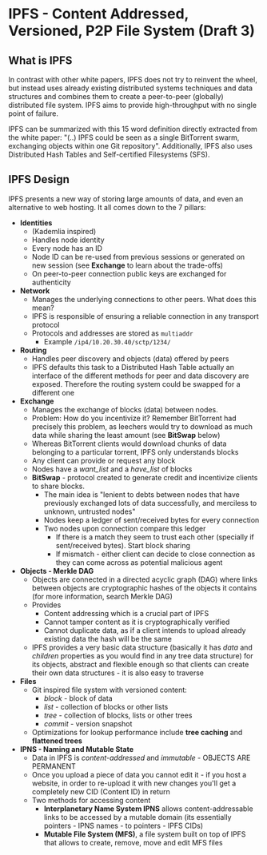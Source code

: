 # IPFS - Content Addressed, Versioned, P2P File System (Draft 3)

## What is IPFS 

In contrast with other white papers, IPFS does not try to reinvent the wheel, but instead uses already existing distributed systems techniques and data structures and combines them to create a peer-to-peer (globally) distributed file system. IPFS aims to provide high-throughput with no single point of failure.

IPFS can be summarized with this 15 word definition directly extracted from the white paper: "(..) IPFS could be seen as a single BitTorrent swarm, exchanging objects within one Git repository". Additionally, IPFS also uses Distributed Hash Tables and Self-certified Filesystems (SFS).

## IPFS Design

IPFS presents a new way of storing large amounts of data, and even an alternative to web hosting. It all comes down to the 7 pillars: 
- **Identities**
	- (Kademlia inspired)
	- Handles node identity 
	- Every node has an ID
	- Node ID can be re-used from previous sessions or generated on new session (see **Exchange** to learn about the trade-offs)
	- On peer-to-peer connection public keys are exchanged for authenticity 
- **Network**
	- Manages the underlying connections to other peers. What does this mean?
	- IPFS is responsible of ensuring a reliable connection in any transport protocol 
	- Protocols and addresses are stored as ` multiaddr ` 
		- Example ` /ip4/10.20.30.40/sctp/1234/ `
- **Routing**  
	- Handles peer discovery and objects (data) offered by peers
	- IPFS defaults this task to a Distributed Hash Table actually an interface of the different methods for peer and data discovery are exposed. Therefore the routing system could be swapped for a different one
- **Exchange**
	- Manages the exchange of blocks (data) between nodes. 
	- Problem: How do you incentivize it? Remember BitTorrent had precisely this problem, as leechers would try to download as much data while sharing the least amount (see **BitSwap** below)
	- Whereas BitTorrent clients would download chunks of data belonging to a particular torrent, IPFS only understands blocks 
	- Any client can provide or request any block
	- Nodes have a _want_list_ and a _have_list_ of blocks
	- **BitSwap** - protocol created to generate credit and incentivize clients to share blocks.
		- The main idea is "lenient to debts between nodes that have previously exchanged lots of data successfully, and merciless to unknown, untrusted nodes"
		- Nodes keep a ledger of sent/received bytes for every connection
		- Two nodes upon connection compare this ledger 
			- If there is a match they seem to trust each other (specially if sent/received bytes). Start block sharing
			- If mismatch - either client can decide to close connection as they can come across as potential malicious agent
- **Objects - Merkle DAG**
	- Objects are connected in a directed acyclic graph (DAG) where links between objects are cryptographic hashes of the objects it contains (for more information, search Merkle DAG)
	- Provides
		- Content addressing which is a crucial part of IPFS 
		- Cannot tamper content as it is cryptographically verified
		- Cannot duplicate data, as if a client intends to upload already existing data the hash will be the same
	- IPFS provides a very basic data structure (basically it has _data_ and _children_ properties as you would find in any tree data structure) for its objects, abstract and flexible enough so that clients can create their own data structures - it is also easy to traverse
- **Files**
	- Git inspired file system with versioned content:
		- _block_ - block of data 
		- _list_ - collection of blocks or other lists
		- _tree_ - collection of blocks, lists or other trees
		- _commit_ - version snapshot 
	- Optimizations for lookup performance include **tree caching** and **flattened trees**
- **IPNS - Naming and Mutable State**
	- Data in IPFS is _content-addressed_ and _immutable_ - OBJECTS ARE PERMANENT
	- Once you upload a piece of data you cannot edit it - if you host a website, in order to re-upload it with new changes you'll get a completely new CID (Content ID) in return
	- Two methods for accessing content
		- **Interplanetary Name System IPNS** allows content-addressable links to be accessed by a mutable domain (its essentially pointers - IPNS names - to pointers - IPFS CIDs)
		- **Mutable File System (MFS)**, a file system built on top of IPFS that allows to create, remove, move and edit MFS files 

